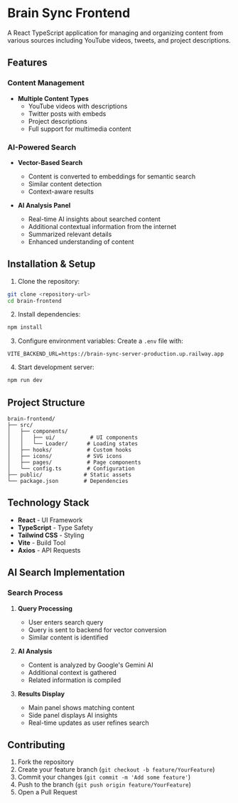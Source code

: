# Brain Sync Frontend

A React TypeScript application for managing and organizing content from various sources including YouTube videos, tweets, and project descriptions.

## Features

### Content Management
- **Multiple Content Types**
  - YouTube videos with descriptions
  - Twitter posts with embeds
  - Project descriptions
  - Full support for multimedia content

### AI-Powered Search
- **Vector-Based Search**
  - Content is converted to embeddings for semantic search
  - Similar content detection
  - Context-aware results

- **AI Analysis Panel**
  - Real-time AI insights about searched content
  - Additional contextual information from the internet
  - Summarized relevant details
  - Enhanced understanding of content

## Installation & Setup

1. Clone the repository:
```bash
git clone <repository-url>
cd brain-frontend
```

2. Install dependencies:
```bash
npm install
```

3. Configure environment variables:
Create a `.env` file with:
```
VITE_BACKEND_URL=https://brain-sync-server-production.up.railway.app
```

4. Start development server:
```bash
npm run dev
```

## Project Structure

```
brain-frontend/
├── src/
│   ├── components/
│   │   ├── ui/           # UI components
│   │   └── Loader/      # Loading states
│   ├── hooks/           # Custom hooks
│   ├── icons/           # SVG icons
│   ├── pages/           # Page components
│   └── config.ts        # Configuration
├── public/             # Static assets
└── package.json        # Dependencies
```

## Technology Stack

- **React** - UI Framework
- **TypeScript** - Type Safety
- **Tailwind CSS** - Styling
- **Vite** - Build Tool
- **Axios** - API Requests

## AI Search Implementation

### Search Process
1. **Query Processing**
   - User enters search query
   - Query is sent to backend for vector conversion
   - Similar content is identified

2. **AI Analysis**
   - Content is analyzed by Google's Gemini AI
   - Additional context is gathered
   - Related information is compiled

3. **Results Display**
   - Main panel shows matching content
   - Side panel displays AI insights
   - Real-time updates as user refines search

## Contributing

1. Fork the repository
2. Create your feature branch (`git checkout -b feature/YourFeature`)
3. Commit your changes (`git commit -m 'Add some feature'`)
4. Push to the branch (`git push origin feature/YourFeature`)
5. Open a Pull Request
